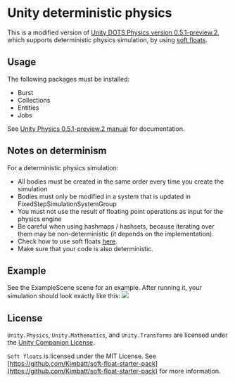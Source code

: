 # Unity deterministic physics

This is a modified version of [Unity DOTS Physics version 0.5.1-preview.2](https://docs.unity3d.com/Packages/com.unity.physics@0.5/manual/index.html), which supports deterministic physics simulation, by using [soft floats](https://github.com/Kimbatt/soft-float-starter-pack).

## Usage
The following packages must be installed:
- Burst
- Collections
- Entities
- Jobs

See [Unity Physics 0.5.1-preview.2 manual](https://docs.unity3d.com/Packages/com.unity.physics@0.5/manual/index.html) for documentation.

## Notes on determinism
For a deterministic physics simulation:
- All bodies must be created in the same order every time you create the simulation
- Bodies must only be modified in a system that is updated in FixedStepSimulationSystemGroup
- You must not use the result of floating point operations as input for the physics engine
- Be careful when using hashmaps / hashsets, because iterating over them may be non-deterministic (it depends on the implementation).
- Check how to use soft floats [here](https://github.com/Kimbatt/soft-float-starter-pack#how-to-use).
- Make sure that your code is also deterministic.

## Example
See the ExampleScene scene for an example. After running it, your simulation should look exactly like this:
![](deterministic.gif)

## License
`Unity.Physics`, `Unity.Mathematics`, and `Unity.Transforms` are licensed under the [Unity Companion License](https://unity3d.com/legal/licenses/Unity_Companion_License).

`Soft floats` is licensed under the MIT License. See [https://github.com/Kimbatt/soft-float-starter-pack](https://github.com/Kimbatt/soft-float-starter-pack) for more information.
